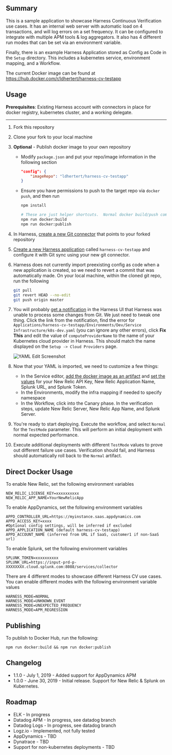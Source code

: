 Summary
-------

This is a sample application to showcase Harness Continuous Verification use cases.  It has an internal web server with automatic load on 4 transactions, and will log errors on a set frequency.  It can be configured to integrate with multiple APM tools & log aggregators. It also has 4 different run modes that can be set via an environment variable.  

Finally, there is an example Harness Application stored as Config as Code in the `Setup` directory.  This includes a kubernetes service, environment mapping, and a Workflow.

The current Docker image can be found at https://hub.docker.com/r/ldhertert/harness-cv-testapp

Usage
-----

**Prerequisites**: Existing Harness account with connectors in place for docker registry, kubernetes cluster, and a working delegate.

-----

1) Fork this repository
2) Clone your fork to your local machine
3) **Optional** - Publish docker image to your own repository

   * Modify `package.json`  and put your repo/image information in the following section

       ```json
       "config": {
           "imageRepo": "ldhertert/harness-cv-testapp"
       }
       ```

   * Ensure you have permissions to push to the target repo via `docker push`, and then run 

       ```bash
       npm install
       
       # These are just helper shortcuts.  Normal docker build/push commands work as well.
       npm run docker:build
       npm run docker:publish
       ```
4) In Harness, [create a new Git connector](https://docs.harness.io/article/ay9hlwbgwa-add-source-repo-providers) that points to your forked repository
5) [Create a new Harness application](https://docs.harness.io/article/bucothemly-application-configuration#create_an_application) called `harness-cv-testapp` and configure it with Git sync using your new git connector.
6) Harness does not currently import preexisting config as code when a new application is created, so we need to revert a commit that was automatically made.  On your local machine, within the cloned git repo, run the following

    ```bash
    git pull
    git revert HEAD --no-edit
    git push origin master
    ```

7) You will probably [get a notification](https://imgur.com/UuiUMTE.png) in the Harness UI that Harness was unable to process some changes from Git.  We just need to tweak one thing.  Click the link from the notification, find the error for `Applications/harness-cv-testapp/Environments/Dev/Service Infrastructure/k8s-dev.yaml` (you can ignore any other errors), click **Fix This** and edit the value of `computeProviderName` to the name of your Kubernetes cloud provider in Harness.  This should match the name displayed on the `Setup -> Cloud Providers` page.
   
   ![YAML Edit Screenshot](https://i.imgur.com/spaN2cg.png)
8) Now that your YAML is imported, we need to customize a few things:

    * In the Service editor, [add the docker image as an artifact](https://imgur.com/9tIPBIJ.png) and [set the values](https://imgur.com/SgMFMqk) for your New Relic API Key, New Relic Application Name, Splunk URL, and Splunk Token.
    * In the Environments, modify the infra mapping if needed to specify namespace
    * In the Workflow, click into the Canary phase.  In the verification steps, update New Relic Server, New Relic App Name, and Splunk Server.

9) You're ready to start deploying.  Execute the workflow, and select `Normal` for the `TestMode` parameter.  This will perform an initial deployment with normal expected performance.

10) Execute additional deployments with different `TestMode` values to prove out different failure use cases.  Verification should fail, and Harness should automatically roll back to the `Normal` artifact.

Direct Docker Usage
-------------------

To enable New Relic, set the following environment variables

```
NEW_RELIC_LICENSE_KEY=xxxxxxxxxx
NEW_RELIC_APP_NAME=YourNewRelicApp
```

To enable AppDynamics, set the following environment variables

```
APPD_CONTROLLER_URL=https://myinstance.saas.appdynamics.com
APPD_ACCESS_KEY=xxxx
#Optional config settings, will be inferred if excluded
APPD_APPLICATION_NAME (default harness-cv-testapp)
APPD_ACCOUNT_NAME (inferred from URL if SaaS, customer1 if non-SaaS url)
```

To enable Splunk, set the following environment variables

```
SPLUNK_TOKEN=xxxxxxxxxx
SPLUNK_URL=https://input-prd-p-XXXXXXXX.cloud.splunk.com:8088/services/collector
```

There are 4 different modes to showcase different Harness CV use cases.  You can enable different modes with 
the following environment variable values

```
HARNESS_MODE=NORMAL
HARNESS_MODE=UNKNOWN_EVENT
HARNESS_MODE=UNEXPECTED_FREQUENCY
HARNESS_MODE=APM_REGRESSION
```

Publishing
----------

To publish to Docker Hub, run the following: 

`npm run docker:build && npm run docker:publish` 

Changelog
---------

* 1.1.0 - July 1, 2019 - Added support for AppDynamics APM
* 1.0.0 - June 30, 2019 - Initial release.  Support for New Relic & Splunk on Kubernetes.

Roadmap
-------
* ELK - In progress
* Datadog APM - In progress, see datadog branch
* Datadog Logs - In progress, see datadog branch
* Logz.io - Implemented, not fully tested
* AppDynamics - TBD
* Dynatrace - TBD
* Support for non-kubernetes deployments - TBD
